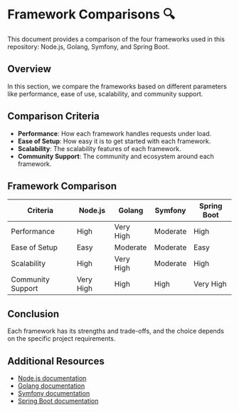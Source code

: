 # Framework Comparisons 🔍

This document provides a comparison of the four frameworks used in this repository: Node.js, Golang, Symfony, and Spring Boot.

## Overview
In this section, we compare the frameworks based on different parameters like performance, ease of use, scalability, and community support.

## Comparison Criteria
- **Performance**: How each framework handles requests under load.
- **Ease of Setup**: How easy it is to get started with each framework.
- **Scalability**: The scalability features of each framework.
- **Community Support**: The community and ecosystem around each framework.

## Framework Comparison

| Criteria         | Node.js | Golang | Symfony | Spring Boot |
|------------------|---------|--------|---------|-------------|
| Performance      | High    | Very High | Moderate | High |
| Ease of Setup    | Easy    | Moderate | Moderate | Easy |
| Scalability      | High    | Very High | Moderate | High |
| Community Support| Very High | High   | High    | Very High |

## Conclusion
Each framework has its strengths and trade-offs, and the choice depends on the specific project requirements.

## Additional Resources
- [Node.js documentation](https://nodejs.org/docs/latest/api/)
- [Golang documentation](https://go.dev/doc/)
- [Symfony documentation](https://symfony.com/doc/current/index.html)
- [Spring Boot documentation](https://docs.spring.io/spring-boot/index.html)
